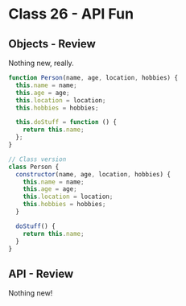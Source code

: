 # Class 26 - API Fun

## Objects - Review

Nothing new, really.

```js
function Person(name, age, location, hobbies) {
  this.name = name;
  this.age = age;
  this.location = location;
  this.hobbies = hobbies;

  this.doStuff = function () {
    return this.name;
  };
}

// Class version
class Person {
  constructor(name, age, location, hobbies) {
    this.name = name;
    this.age = age;
    this.location = location;
    this.hobbies = hobbies;
  }

  doStuff() {
    return this.name;
  }
}
```

## API - Review

Nothing new!
